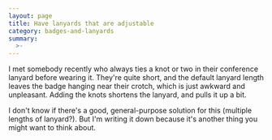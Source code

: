 ```yaml
---
layout: page
title: Have lanyards that are adjustable
category: badges-and-lanyards
summary:
  >-
---
```


I met somebody recently who always ties a knot or two in their conference lanyard before wearing it.
They're quite short, and the default lanyard length leaves the badge hanging near their crotch, which is just awkward and unpleasant.
Adding the knots shortens the lanyard, and pulls it up a bit.

I don't know if there's a good, general-purpose solution for this (multiple lengths of lanyard?).
But I'm writing it down because it's another thing you might want to think about.
